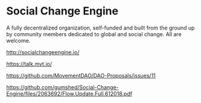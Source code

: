 # Social Change Engine

A fully decentralized organization, self-funded and built from the ground up by community members dedicated to global and social change. All are welcome.

http://socialchangeengine.io/

https://talk.mvt.io/

https://github.com/MovementDAO/DAO-Proposals/issues/11

https://github.com/gumshed/Social-Change-Engine/files/2063692/Flow.Update.Full.612018.pdf



